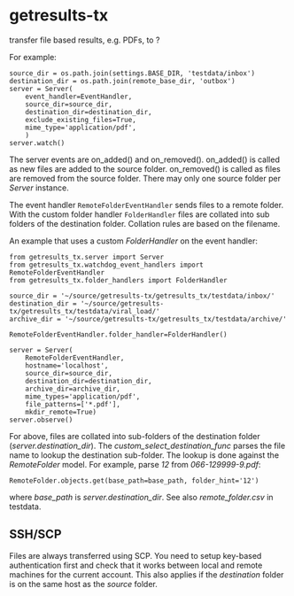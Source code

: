 # getresults-tx
transfer file based results, e.g. PDFs, to ?


For example:

    source_dir = os.path.join(settings.BASE_DIR, 'testdata/inbox')
    destination_dir = os.path.join(remote_base_dir, 'outbox')
    server = Server(
        event_handler=EventHandler,
        source_dir=source_dir,
        destination_dir=destination_dir,
        exclude_existing_files=True,
        mime_type='application/pdf',
        )
    server.watch()

The server events are on_added() and on_removed(). on_added() is called as new files are added to the source folder.
on_removed() is called as files are removed from the source folder. There may only one source folder per 
_Server_ instance.

The event handler `RemoteFolderEventHandler` sends files to a remote folder. With the custom folder 
handler `FolderHandler` files are collated into sub folders of the destination folder. Collation rules
are based on the filename. 

An example that uses a custom *FolderHandler* on the event handler:

    from getresults_tx.server import Server
    from getresults_tx.watchdog_event_handlers import RemoteFolderEventHandler
    from getresults_tx.folder_handlers import FolderHandler
    
    source_dir = '~/source/getresults-tx/getresults_tx/testdata/inbox/'
    destination_dir = '~/source/getresults-tx/getresults_tx/testdata/viral_load/'
    archive_dir = '~/source/getresults-tx/getresults_tx/testdata/archive/'
    
    RemoteFolderEventHandler.folder_handler=FolderHandler()
    
    server = Server(
        RemoteFolderEventHandler,
        hostname='localhost',
        source_dir=source_dir,
        destination_dir=destination_dir,
        archive_dir=archive_dir,
        mime_types='application/pdf',
        file_patterns=['*.pdf'],
        mkdir_remote=True)
    server.observe()


For above, files are collated into sub-folders of the destination folder (*server.destination_dir*). The *custom_select_destination_func* parses the file name to lookup the destination sub-folder. The lookup is done against the _RemoteFolder_ model. For example, parse *12* from *066-129999-9.pdf*:
	
	RemoteFolder.objects.get(base_path=base_path, folder_hint='12') 
	
where *base_path* is *server.destination_dir*. See also *remote_folder.csv* in testdata.
    
SSH/SCP
-------

Files are always transferred using SCP. You need to setup key-based authentication first and check that it works between local and remote machines for the current account. This also applies if the _destination_ folder is on the same host as the _source_ folder.
